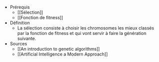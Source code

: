 - Prérequis
	- [[Sélection]]
	- [[Fonction de fitness]]
- Définition
	-	La sélection consiste à choisir les chromosomes les mieux classés par la fonction de fitness et qui vont servir à faire la génération suivante.
- Sources
	-	[[An introduction to genetic algorithms]]
	-	[[Artificial Intelligence a Modern Approach]]
